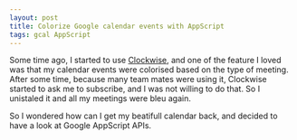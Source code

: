 ```yaml
---
layout: post
title: Colorize Google calendar events with AppScript
tags: gcal AppScript
---
```


Some time ago, I started to use [Clockwise](https://www.getclockwise.com/), and one of the feature I loved was that my calendar events were colorised based on the type of meeting. After some time, because many team mates were using it, Clockwise started to ask me to subscribe, and I was not willing to do that. So I unistaled it and all my meetings were bleu again.

So I wondered how can I get my beatifull calendar back, and decided to have a look at Google AppScript APIs.



